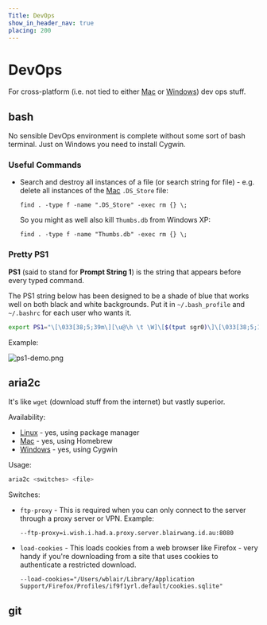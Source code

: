 ```yaml
---
Title: DevOps
show_in_header_nav: true
placing: 200
---
```


# DevOps

For cross-platform (i.e. not tied to either [Mac](?mac) or [Windows](?windows)) dev ops stuff.

## bash

No sensible DevOps environment is complete without some sort of bash terminal. Just on Windows you need to install Cygwin.

### Useful Commands

- Search and destroy all instances of a file (or search string for file) - e.g. delete all instances of the [Mac](?mac) `.DS_Store` file:

    ```
    find . -type f -name ".DS_Store" -exec rm {} \;
    ```

    So you might as well also kill `Thumbs.db` from Windows XP:

    ```
    find . -type f -name "Thumbs.db" -exec rm {} \;
    ```

### Pretty PS1

**PS1** (said to stand for **Prompt String 1**) is the string that appears before every typed command.

The PS1 string below has been designed to be a shade of blue that works well on both black and white backgrounds. Put it in `~/.bash_profile` and `~/.bashrc` for each user who wants it.

```bash
export PS1="\[\033[38;5;39m\][\u@\h \t \W]\[$(tput sgr0)\]\[\033[38;5;15m\] \[$(tput sgr0)\]"
```

Example:

![ps1-demo.png](%base_url%/assets/images/ps1-demo.png)

## aria2c

It's like `wget` (download stuff from the internet) but vastly superior.

Availability:

- [Linux](?linux) - yes, using package manager
- [Mac](?mac) - yes, using Homebrew
- [Windows](?windows) - yes, using Cygwin

Usage:

```bash
aria2c <switches> <file>
```

Switches:

- `ftp-proxy` - This is required when you can only connect to the server through a proxy server or VPN. Example:

    ```
    --ftp-proxy=i.wish.i.had.a.proxy.server.blairwang.id.au:8080
    ```

- `load-cookies` - This loads cookies from a web browser like Firefox - very handy if you're downloading from a site that uses cookies to authenticate a restricted download.

    ```
    --load-cookies="/Users/wblair/Library/Application Support/Firefox/Profiles/if9f1yrl.default/cookies.sqlite"
    ```

## git